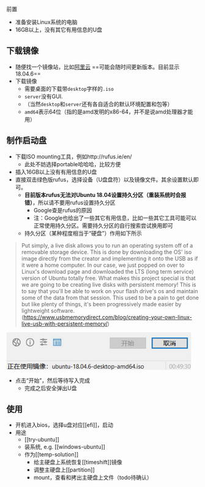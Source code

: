 前置
- 准备安装Linux系统的电脑
- 16GB以上，没有其它有用信息的U盘

## 下载镜像
- 随便找一个镜像站，比如[阿里云](http://mirrors.aliyun.com/ubuntu-releases/18.04/)
==可能会随时间更新版本。目前显示18.04.6==
- 下载镜像
  - 需要桌面的下载带`desktop`字样的`.iso`
  - `server`没有GUI.
  - （当然`desktop`和`server`还有各自适合的默认环境配置和包等）
  - `amd64`表示64位（指的是amd发明的x86-64，并不是说amd处理器才能用）
## 制作启动盘
- 下载ISO mounting工具，例如http://rufus.ie/en/
  - 此处不妨选择portable哈哈哈，比较方便
- 插入16GB以上没有有用信息的U盘
- 直接双击绿色版rufus，选择设备（U盘盘符）以及镜像文件。其余设置默认即可。
  - **目前版本rufus无法对Ubuntu 18.04设置持久分区（重装系统时会报错）**，所以请不要用rufus设置持久分区
    - Google查是rufus的原因
    - 注：Google也给出了一些其它有用信息，比如一些其它工具可能可以正常使用持久分区。需要持久分区的自行搜索尝试换用即可
  - 持久分区（某种程度相当于“硬盘”）作用如下所示
> Put simply, a live disk allows you to run an operating system off of a removable storage device. This is done by downloading the OS' iso image directly from the creator and implementing it onto the USB as if it were a home computer. In our case, we just popped on over to Linux's download page and downloaded the LTS (long term service) version of Ubuntu totally free.
What makes this project special is that we are going to be creating live disks with persistent memory! This is to say that you'll be able to work on your flash drive's os and maintain some of the data from that session. This used to be a pain to get done but like plenty of things, it's been progressively made easier by lightweight software. (https://www.usbmemorydirect.com/blog/creating-your-own-linux-live-usb-with-persistent-memory/)

![](u-disk-boot.png)
- 点击“开始”，然后等待写入完成
  - 完成之后安全弹出U盘
## 使用
- 开机进入bios，选择u盘对应[[efi]]，启动
- 用途
  - [[try-ubuntu]]
  - 装系统, e.g. [[windows-ubuntu]]
  - 作为[[temp-solution]]
    - 给主硬盘上系统恢复[[timeshift]]镜像
    - 调整主硬盘上[[partition]]
    - mount，查看和拷出主硬盘上文件（todo待确认）